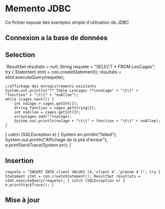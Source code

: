 # Memento JDBC

Ce fichier expose des exemples simple d'utilisation de JDBC

## Connexion a la base de données


## Selection 

`ResultSet résultats = null;
String requete = "SELECT * FROM LesCages";
try {
    Statement stmt = con.createStatement();
    résultats = stmt.executeQuery(requete);
    
    //affichage des enregistrements existants
    System.out.println("** Table LesCages **\nnoCage" + "\t\t" + "fonction" + "\t\t" + "noAllee");
    while (cages.next()) {
        int noCage = cages.getInt(1);
        String fonction = cages.getString(2);
        int noAllee = cages.getInt(3);
        arrayCages.add(""+noCage);
        System.out.println(noCage + "\t\t" + fonction + "\t\t" + noAllee);
    }
} catch (SQLException e) {
    System.err.println("failed");
    System.out.println("Affichage de la pile d'erreur");
    e.printStackTrace(System.err);
}`

## Insertion

`requete = "INSERT INTO client VALUES (4,'client 4','prenom 4')";
try {
    Statement stmt = con.createStatement();
    ResultSet résultats = stmt.executeQuery(requete);
} catch (SQLException e) {
    e.printStackTrace();
}`

## Mise à jour